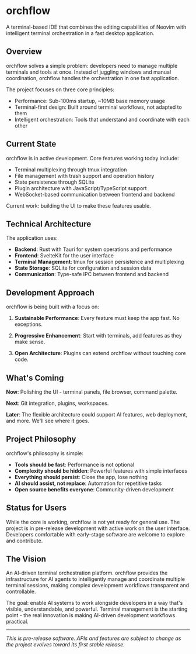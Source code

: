 # orchflow

A terminal-based IDE that combines the editing capabilities of Neovim with intelligent terminal orchestration in a fast desktop application.

## Overview

orchflow solves a simple problem: developers need to manage multiple terminals and tools at once. Instead of juggling windows and manual coordination, orchflow handles the orchestration in one fast application.

The project focuses on three core principles:
- Performance: Sub-100ms startup, ~10MB base memory usage
- Terminal-first design: Built around terminal workflows, not adapted to them
- Intelligent orchestration: Tools that understand and coordinate with each other

## Current State

orchflow is in active development. Core features working today include:

- Terminal multiplexing through tmux integration
- File management with trash support and operation history
- State persistence through SQLite
- Plugin architecture with JavaScript/TypeScript support
- WebSocket-based communication between frontend and backend

Current work: building the UI to make these features usable.

## Technical Architecture

The application uses:
- **Backend**: Rust with Tauri for system operations and performance
- **Frontend**: SvelteKit for the user interface
- **Terminal Management**: tmux for session persistence and multiplexing
- **State Storage**: SQLite for configuration and session data
- **Communication**: Type-safe IPC between frontend and backend

## Development Approach

orchflow is being built with a focus on:

1. **Sustainable Performance**: Every feature must keep the app fast. No exceptions.

2. **Progressive Enhancement**: Start with terminals, add features as they make sense.

3. **Open Architecture**: Plugins can extend orchflow without touching core code.

## What's Coming

**Now**: Polishing the UI - terminal panels, file browser, command palette.

**Next**: Git integration, plugins, workspaces.

**Later**: The flexible architecture could support AI features, web deployment, and more. We'll see where it goes.

## Project Philosophy

orchflow's philosophy is simple:

- **Tools should be fast**: Performance is not optional
- **Complexity should be hidden**: Powerful features with simple interfaces
- **Everything should persist**: Close the app, lose nothing
- **AI should assist, not replace**: Automation for repetitive tasks
- **Open source benefits everyone**: Community-driven development

## Status for Users

While the core is working, orchflow is not yet ready for general use. The project is in pre-release development with active work on the user interface. Developers comfortable with early-stage software are welcome to explore and contribute.

## The Vision

An AI-driven terminal orchestration platform. orchflow provides the infrastructure for AI agents to intelligently manage and coordinate multiple terminal sessions, making complex development workflows transparent and controllable.

The goal: enable AI systems to work alongside developers in a way that's visible, understandable, and powerful. Terminal management is the starting point - the real innovation is making AI-driven development workflows practical.

---

*This is pre-release software. APIs and features are subject to change as the project evolves toward its first stable release.*